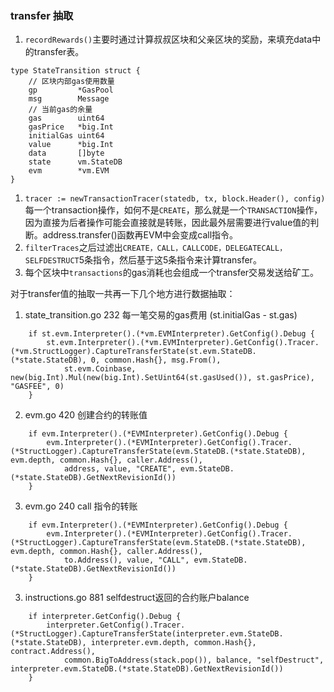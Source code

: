 ### transfer 抽取

1. `recordRewards()`主要时通过计算叔叔区块和父亲区块的奖励，来填充data中的transfer表。

```golang
type StateTransition struct {
    // 区块内部gas使用数量
	gp         *GasPool
	msg        Message
	// 当前gas的余量
	gas        uint64
	gasPrice   *big.Int
	initialGas uint64
	value      *big.Int
	data       []byte
	state      vm.StateDB
	evm        *vm.EVM
}
```

1. `tracer := newTransactionTracer(statedb, tx, block.Header(), config)`每一个transaction操作，如何不是`CREATE`，那么就是一个`TRANSACTION`操作，因为直接为后者操作可能会直接就是转账，因此最外层需要进行value值的判断。address.transfer()函数再EVM中会变成call指令。
2. `filterTraces`之后过滤出`CREATE，CALL，CALLCODE，DELEGATECALL，SELFDESTRUCT`5条指令，然后基于这5条指令来计算transfer。
3. 每个区块中`transactions`的gas消耗也会组成一个transfer交易发送给矿工。



对于transfer值的抽取一共再一下几个地方进行数据抽取：

1. state_transition.go 232  每一笔交易的gas费用 (st.initialGas - st.gas)

```golang
	if st.evm.Interpreter().(*vm.EVMInterpreter).GetConfig().Debug {
		st.evm.Interpreter().(*vm.EVMInterpreter).GetConfig().Tracer.(*vm.StructLogger).CaptureTransferState(st.evm.StateDB.(*state.StateDB), 0, common.Hash{}, msg.From(),
			st.evm.Coinbase, new(big.Int).Mul(new(big.Int).SetUint64(st.gasUsed()), st.gasPrice), "GASFEE", 0)
	}
```

2. evm.go   420                    创建合约的转账值

```golang
	if evm.Interpreter().(*EVMInterpreter).GetConfig().Debug {
		evm.Interpreter().(*EVMInterpreter).GetConfig().Tracer.(*StructLogger).CaptureTransferState(evm.StateDB.(*state.StateDB), evm.depth, common.Hash{}, caller.Address(),
			address, value, "CREATE", evm.StateDB.(*state.StateDB).GetNextRevisionId())
	}
```

3.  evm.go 240       call 指令的转账

```golang
	if evm.Interpreter().(*EVMInterpreter).GetConfig().Debug {
		evm.Interpreter().(*EVMInterpreter).GetConfig().Tracer.(*StructLogger).CaptureTransferState(evm.StateDB.(*state.StateDB), evm.depth, common.Hash{}, caller.Address(),
			to.Address(), value, "CALL", evm.StateDB.(*state.StateDB).GetNextRevisionId())
	}
```

3. instructions.go   881      selfdestruct返回的合约账户balance

```golang
	if interpreter.GetConfig().Debug {
		interpreter.GetConfig().Tracer.(*StructLogger).CaptureTransferState(interpreter.evm.StateDB.(*state.StateDB), interpreter.evm.depth, common.Hash{}, contract.Address(),
			common.BigToAddress(stack.pop()), balance, "selfDestruct", interpreter.evm.StateDB.(*state.StateDB).GetNextRevisionId())
	}
```
